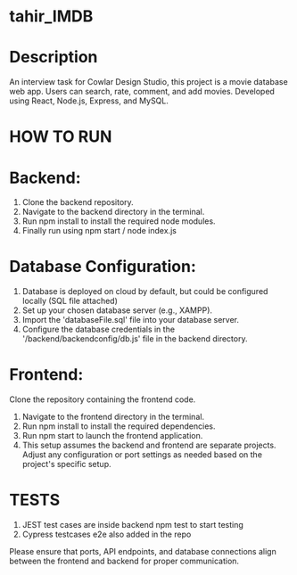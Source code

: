 # tahir_IMDB
# Description 
An interview task for Cowlar Design Studio, this project is a movie database web app. Users can search, rate, comment, and add movies. Developed using React, Node.js, Express, and MySQL.
# HOW TO RUN
# Backend:

1. Clone the backend repository.
2. Navigate to the backend directory in the terminal.
3. Run npm install to install the required node modules.
4. Finally run using npm start / node index.js
# Database Configuration:
1. Database is deployed on cloud by default, but could be configured locally (SQL file attached)
2. Set up your chosen database server (e.g., XAMPP).
3. Import the 'databaseFile.sql' file into your database server.
4. Configure the database credentials in the '/backend/backendconfig/db.js' file in the backend directory.

# Frontend:

Clone the repository containing the frontend code.
1. Navigate to the frontend directory in the terminal.
2. Run npm install to install the required dependencies.
3. Run npm start to launch the frontend application.
4. This setup assumes the backend and frontend are separate projects. Adjust any configuration or port settings as needed based on the project's specific setup.
# TESTS
1. JEST test cases are inside backend npm test to start testing
2. Cypress testcases e2e also added in the repo
   
Please ensure that ports, API endpoints, and database connections align between the frontend and backend for proper communication.
